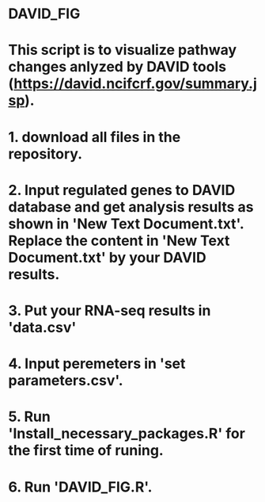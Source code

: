 # DAVID_FIG

# This script is to visualize pathway changes anlyzed by DAVID tools (https://david.ncifcrf.gov/summary.jsp).

# 1. download all files in the repository.
# 2. Input regulated genes to DAVID database and get analysis results as shown in 'New Text Document.txt'. Replace the content in 'New Text Document.txt' by your DAVID results.
# 3. Put your RNA-seq results in 'data.csv'
# 4. Input peremeters in 'set parameters.csv'. 
# 5. Run 'Install_necessary_packages.R' for the first time of runing.
# 6. Run 'DAVID_FIG.R'.
